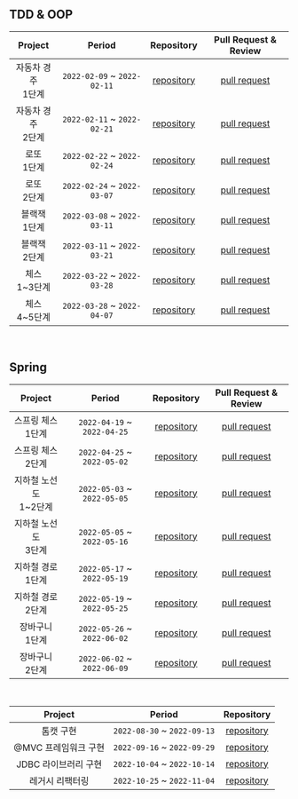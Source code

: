 ## TDD & OOP

| Project | Period |Repository|Pull Request & Review|
|:-----:|:-----:|:----:|:----:|
|자동차 경주 <br> 1단계|`2022-02-09` ~ `2022-02-11`|[repository](https://github.com/awesomeo184/java-racingcar/tree/awesomeo184)| [pull request](https://github.com/woowacourse/java-racingcar/pull/265) |
|자동차 경주 <br> 2단계|`2022-02-11` ~ `2022-02-21`|   [repository](https://github.com/awesomeo184/java-racingcar/tree/step2)   | [pull request](https://github.com/woowacourse/java-racingcar/pull/376) |
|로또 <br> 1단계|`2022-02-22` ~ `2022-02-24`|     [repository](https://github.com/awesomeo184/java-lotto/tree/step1)     |   [pull request](https://github.com/woowacourse/java-lotto/pull/363)   |
|로또 <br> 2단계|`2022-02-24` ~ `2022-03-07`|     [repository](https://github.com/awesomeo184/java-lotto/tree/step2)     |   [pull request](https://github.com/woowacourse/java-lotto/pull/443)   |
|블랙잭 <br> 1단계|`2022-03-08` ~ `2022-03-11`|   [repository](https://github.com/awesomeo184/java-blackjack/tree/step1)   | [pull request](https://github.com/woowacourse/java-blackjack/pull/246) |
|블랙잭 <br> 2단계|`2022-03-11` ~ `2022-03-21`|   [repository](https://github.com/awesomeo184/java-blackjack/tree/step2)   | [pull request](https://github.com/woowacourse/java-blackjack/pull/349) |
|체스 <br> 1~3단계|`2022-03-22` ~ `2022-03-28`|     [repository](https://github.com/awesomeo184/java-chess/tree/step1)     |   [pull request](https://github.com/woowacourse/java-chess/pull/285)   |
|체스 <br> 4~5단계|`2022-03-28` ~ `2022-04-07`|     [repository](https://github.com/awesomeo184/java-chess/tree/step2)     |   [pull request](https://github.com/woowacourse/java-chess/pull/404)   |

<br/>

## Spring

| Project | Period |Repository|Pull Request & Review|
|:-----:|:-----:|:----:|:----:|
|스프링 체스 <br> 1단계|`2022-04-19` ~ `2022-04-25`|     [repository](https://github.com/awesomeo184/jwp-chess/tree/step1)     |    [pull request](https://github.com/woowacourse/jwp-chess/pull/345)     |
|스프링 체스 <br> 2단계|`2022-04-25` ~ `2022-05-02`|     [repository](https://github.com/awesomeo184/jwp-chess/tree/step2)     |    [pull request](https://github.com/woowacourse/jwp-chess/pull/416)     |
|지하철 노선도 <br> 1~2단계|`2022-05-03` ~ `2022-05-05`|  [repository](https://github.com/awesomeo184/atdd-subway-map/tree/step1)  | [pull request](https://github.com/woowacourse/atdd-subway-map/pull/196)  |
|지하철 노선도 <br> 3단계|`2022-05-05` ~ `2022-05-16`|  [repository](https://github.com/awesomeo184/atdd-subway-map/tree/step3)  | [pull request](https://github.com/woowacourse/atdd-subway-map/pull/291)  |
|지하철 경로 <br> 1단계|`2022-05-17` ~ `2022-05-19`| [repository](https://github.com/awesomeo184/atdd-subway-path/tree/step1)  | [pull request](https://github.com/woowacourse/atdd-subway-path/pull/182) |
|지하철 경로 <br> 2단계|`2022-05-19` ~ `2022-05-25`| [repository](https://github.com/awesomeo184/atdd-subway-path/tree/step2)  | [pull request](https://github.com/woowacourse/atdd-subway-path/pull/255) |
|장바구니 <br> 1단계|`2022-05-26` ~ `2022-06-02`| [repository](https://github.com/awesomeo184/jwp-shopping-cart/tree/step1) | [pull request](https://github.com/woowacourse/jwp-shopping-cart/pull/53) |
|장바구니 <br> 2단계|`2022-06-02` ~ `2022-06-09`| [repository](https://github.com/awesomeo184/jwp-shopping-cart/tree/step2) | [pull request](https://github.com/woowacourse/jwp-shopping-cart/pull/100) |

<br>

| Project | Period |                           Repository                            |
|:-----:|:-----:|:---------------------------------------------------------------:|
|톰캣 구현|`2022-08-30` ~ `2022-09-13`| [repository](https://github.com/awesomeo184/jwp-dashboard-http) |
|@MVC 프레임워크 구현|`2022-09-16` ~ `2022-09-29`| [repository](https://github.com/awesomeo184/jwp-dashboard-mvc)  |
|JDBC 라이브러리 구현|`2022-10-04` ~ `2022-10-14`| [repository](https://github.com/awesomeo184/jwp-dashboard-jdbc) |
|레거시 리팩터링|`2022-10-25` ~ `2022-11-04`|  [repository](https://github.com/awesomeo184/jwp-refactoring)   |
